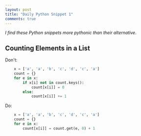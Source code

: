 ```yaml
---
layout: post
title: "Daily Python Snippet 1"
comments: true
---
```

*I find these Python snippets more pythonic than their alternative.*

## Counting Elements in a List
Don't:
```python
    x = ['a', 'a', 'b', 'c', 'd', 'c', 'a']
    count = {}
    for e in x:
        if x[i] not in count.keys():
            count[x[i]] = 0
        else:
            count[x[i]] += 1
```

Do:
```python
    x = ['a', 'a', 'b', 'c', 'd', 'c', 'a']
    count = {}
    for e in x:
        count[x[i]] = count.get(e, 0) + 1
```

